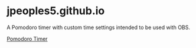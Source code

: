 # jpeoples5.github.io
A Pomodoro timer with custom time settings intended to be used with OBS.

[Pomodoro Timer](https://jpeoples5.github.io/)
